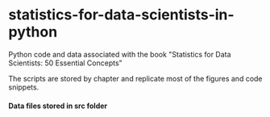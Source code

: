 # statistics-for-data-scientists-in-python
Python code and data associated with the book "Statistics for Data Scientists: 50 Essential Concepts"

The scripts are stored by chapter and replicate most of the figures and code snippets.
#### Data files stored in src folder
